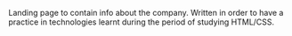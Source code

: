 Landing page to contain info about the company. Written in order to have a practice in technologies learnt during the period of studying HTML/CSS.